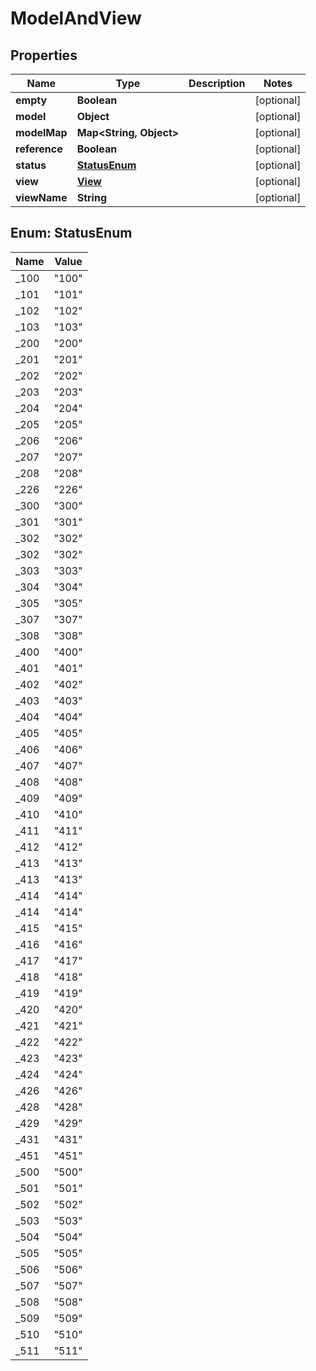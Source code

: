 
# ModelAndView

## Properties
Name | Type | Description | Notes
------------ | ------------- | ------------- | -------------
**empty** | **Boolean** |  |  [optional]
**model** | **Object** |  |  [optional]
**modelMap** | **Map&lt;String, Object&gt;** |  |  [optional]
**reference** | **Boolean** |  |  [optional]
**status** | [**StatusEnum**](#StatusEnum) |  |  [optional]
**view** | [**View**](View.md) |  |  [optional]
**viewName** | **String** |  |  [optional]


<a name="StatusEnum"></a>
## Enum: StatusEnum
Name | Value
---- | -----
_100 | &quot;100&quot;
_101 | &quot;101&quot;
_102 | &quot;102&quot;
_103 | &quot;103&quot;
_200 | &quot;200&quot;
_201 | &quot;201&quot;
_202 | &quot;202&quot;
_203 | &quot;203&quot;
_204 | &quot;204&quot;
_205 | &quot;205&quot;
_206 | &quot;206&quot;
_207 | &quot;207&quot;
_208 | &quot;208&quot;
_226 | &quot;226&quot;
_300 | &quot;300&quot;
_301 | &quot;301&quot;
_302 | &quot;302&quot;
_302 | &quot;302&quot;
_303 | &quot;303&quot;
_304 | &quot;304&quot;
_305 | &quot;305&quot;
_307 | &quot;307&quot;
_308 | &quot;308&quot;
_400 | &quot;400&quot;
_401 | &quot;401&quot;
_402 | &quot;402&quot;
_403 | &quot;403&quot;
_404 | &quot;404&quot;
_405 | &quot;405&quot;
_406 | &quot;406&quot;
_407 | &quot;407&quot;
_408 | &quot;408&quot;
_409 | &quot;409&quot;
_410 | &quot;410&quot;
_411 | &quot;411&quot;
_412 | &quot;412&quot;
_413 | &quot;413&quot;
_413 | &quot;413&quot;
_414 | &quot;414&quot;
_414 | &quot;414&quot;
_415 | &quot;415&quot;
_416 | &quot;416&quot;
_417 | &quot;417&quot;
_418 | &quot;418&quot;
_419 | &quot;419&quot;
_420 | &quot;420&quot;
_421 | &quot;421&quot;
_422 | &quot;422&quot;
_423 | &quot;423&quot;
_424 | &quot;424&quot;
_426 | &quot;426&quot;
_428 | &quot;428&quot;
_429 | &quot;429&quot;
_431 | &quot;431&quot;
_451 | &quot;451&quot;
_500 | &quot;500&quot;
_501 | &quot;501&quot;
_502 | &quot;502&quot;
_503 | &quot;503&quot;
_504 | &quot;504&quot;
_505 | &quot;505&quot;
_506 | &quot;506&quot;
_507 | &quot;507&quot;
_508 | &quot;508&quot;
_509 | &quot;509&quot;
_510 | &quot;510&quot;
_511 | &quot;511&quot;



